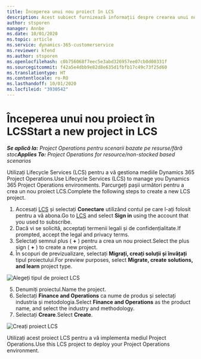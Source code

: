 ```yaml
---
title: Începerea unui nou proiect în LCS
description: Acest subiect furnizează informații despre crearea unui nou proiect în LCS pentru mediul dvs. Project Operations.
author: stsporen
manager: Annbe
ms.date: 10/01/2020
ms.topic: article
ms.service: dynamics-365-customerservice
ms.reviewer: kfend
ms.author: stsporen
ms.openlocfilehash: c0b756068f7eec5e3abd326957ee07cb0d00331f
ms.sourcegitcommit: f42a5e4dbb9e82d8e635d1fbfb17c49c73f25d60
ms.translationtype: HT
ms.contentlocale: ro-RO
ms.lasthandoff: 10/01/2020
ms.locfileid: "3930542"
---
```

# <a name="start-a-new-project-in-lcs"></a><span data-ttu-id="1d2b3-103">Începerea unui nou proiect în LCS</span><span class="sxs-lookup"><span data-stu-id="1d2b3-103">Start a new project in LCS</span></span>

<span data-ttu-id="1d2b3-104">_**Se aplică la:** Project Operations pentru scenarii bazate pe resurse/fără stoc_</span><span class="sxs-lookup"><span data-stu-id="1d2b3-104">_**Applies To:** Project Operations for resource/non-stocked based scenarios_</span></span>

<span data-ttu-id="1d2b3-105">Utilizați Lifecycle Services (LCS) pentru a vă gestiona mediile Dynamics 365 Project Operations.</span><span class="sxs-lookup"><span data-stu-id="1d2b3-105">Use Lifecycle Services (LCS) to manage you Dynamics 365 Project Operations environments.</span></span> <span data-ttu-id="1d2b3-106">Parcurgeți pașii următori pentru a crea un nou proiect LCS.</span><span class="sxs-lookup"><span data-stu-id="1d2b3-106">Complete the following steps to create a new LCS project.</span></span>

1. <span data-ttu-id="1d2b3-107">Accesați [LCS](https://lcs.dynamics.com/Logon/Index) și selectați **Conectare** utilizând contul pe care l-ați folosit pentru a vă abona.</span><span class="sxs-lookup"><span data-stu-id="1d2b3-107">Go to [LCS](https://lcs.dynamics.com/Logon/Index) and select **Sign in** using the account that you used to subscribe.</span></span>
2. <span data-ttu-id="1d2b3-108">Dacă vi se solicită, acceptați termenii legali și de confidențialitate.</span><span class="sxs-lookup"><span data-stu-id="1d2b3-108">If prompted, accept the legal and privacy terms.</span></span>
3. <span data-ttu-id="1d2b3-109">Selectați semnul plus ( **+** ) pentru a crea un nou proiect.</span><span class="sxs-lookup"><span data-stu-id="1d2b3-109">Select the plus sign ( **+** ) to create a new project.</span></span>
4. <span data-ttu-id="1d2b3-110">În scopuri de previzualizare, selectați **Migrați, creați soluții și învățați** tipul proiectului.</span><span class="sxs-lookup"><span data-stu-id="1d2b3-110">For preview purposes, select **Migrate, create solutions, and learn** project type.</span></span>

  ![Alegeți tipul de proiect LCS](./media/create-lcs-1.png)

5. <span data-ttu-id="1d2b3-112">Denumiți proiectul.</span><span class="sxs-lookup"><span data-stu-id="1d2b3-112">Name the project.</span></span> 
6. <span data-ttu-id="1d2b3-113">Selectați **Finance and Operations** ca nume de produs și selectați industria și metodologia.</span><span class="sxs-lookup"><span data-stu-id="1d2b3-113">Select **Finance and Operations** as the product name, and select the industry and methodology.</span></span> 
7. <span data-ttu-id="1d2b3-114">Selectați **Creare**.</span><span class="sxs-lookup"><span data-stu-id="1d2b3-114">Select **Create**.</span></span>

![Creați proiect LCS](./media/create-lcs-2.png)

<span data-ttu-id="1d2b3-116">Utilizați acest proiect LCS pentru a vă implementa mediul Project Operations.</span><span class="sxs-lookup"><span data-stu-id="1d2b3-116">Use this LCS project to deploy your Project Operations environment.</span></span>


